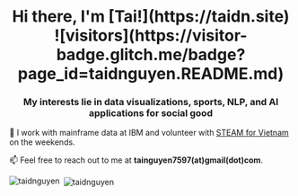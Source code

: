 <h1 align="center">Hi there, I'm [Tai!](https://taidn.site)
  </br>![visitors](https://visitor-badge.glitch.me/badge?page_id=taidnguyen.README.md)
</h1>
<h3 align="center">My interests lie in data visualizations, sports, NLP, and AI applications for social good</h3>

🤝 I work with mainframe data at IBM and volunteer with [STEAM for Vietnam](https://www.steamforvietnam.org/) on the weekends.

📫 Feel free to reach out to me at **tainguyen7597(at)gmail(dot)com**.

<!--### Blogs posts-->
<!-- BLOG-POST-LIST:START -->
<!-- BLOG-POST-LIST:END -->

<p><img align="left" src="https://github-readme-stats.vercel.app/api/top-langs/?username=taidnguyen&layout=compact" alt="taidnguyen" /></p>

<p>&nbsp;<img align="center" src="https://github-readme-stats.vercel.app/api?username=taidnguyen&show_icons=true" alt="taidnguyen" /></p>

